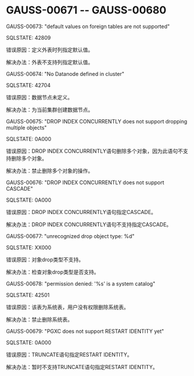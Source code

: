 # GAUSS-00671 -- GAUSS-00680

GAUSS-00673: "default values on foreign tables are not supported"

SQLSTATE: 42809

错误原因：定义外表时列指定默认值。

解决办法：外表不支持列指定默认值。

GAUSS-00674: "No Datanode defined in cluster"

SQLSTATE: 42704

错误原因：数据节点未定义。

解决办法：为当前集群创建数据节点。

GAUSS-00675: "DROP INDEX CONCURRENTLY does not support dropping multiple objects"

SQLSTATE: 0A000

错误原因：DROP INDEX CONCURRENTLY语句删除多个对象，因为此语句不支持删除多个对象。

解决办法：禁止删除多个对象的操作。

GAUSS-00676: "DROP INDEX CONCURRENTLY does not support CASCADE"

SQLSTATE: 0A000

错误原因：DROP INDEX CONCURRENTLY语句指定CASCADE。

解决办法：DROP INDEX CONCURRENTLY语句不支持指定CASCADE。

GAUSS-00677: "unrecognized drop object type: %d"

SQLSTATE: XX000

错误原因：对象drop类型不支持。

解决办法：检查对象drop类型是否支持。

GAUSS-00678: "permission denied: '%s' is a system catalog"

SQLSTATE: 42501

错误原因：该表为系统表，用户没有权限删除系统表。

解决办法：禁止删除系统表。

GAUSS-00679: "PGXC does not support RESTART IDENTITY yet"

SQLSTATE: 0A000

错误原因：TRUNCATE语句指定RESTART IDENTITY。

解决办法：暂时不支持TRUNCATE语句指定RESTART IDENTITY。

